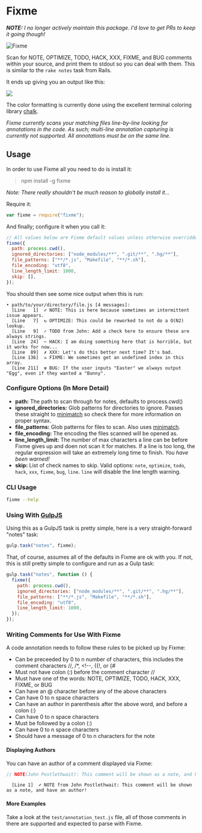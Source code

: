 # Fixme

_**NOTE:** I no longer actively maintain this package. I'd love to get PRs to keep it going though!_

![Fixme](https://nodei.co/npm/fixme.png "Fixme on NPM")

Scan for NOTE, OPTIMIZE, TODO, HACK, XXX, FIXME, and BUG comments within your source, and print them to stdout so you can deal with them. This is similar to the `rake notes` task from Rails.

It ends up giving you an output like this:

![](http://i.imgur.com/OXsTtCZ.png)

The color formatting is currently done using the excellent terminal coloring library [chalk](https://www.npmjs.org/package/chalk).

_Fixme currently scans your matching files line-by-line looking for annotations in the code. As such; multi-line annotation capturing is currently not supported. All annotations must be on the same line._

<!-- TODO: Add supported filetypes section -->

## Usage

In order to use Fixme all you need to do is install it:

> npm install -g fixme

_Note: There really shouldn't be much reason to globally install it..._

Require it:

```javascript
var fixme = require("fixme");
```

And finally; configure it when you call it:

```javascript
// All values below are Fixme default values unless otherwise overridden here.
fixme({
  path: process.cwd(),
  ignored_directories: ["node_modules/**", ".git/**", ".hg/**"],
  file_patterns: ["**/*.js", "Makefile", "**/*.sh"],
  file_encoding: "utf8",
  line_length_limit: 1000,
  skip: [],
});
```

You should then see some nice output when this is run:

```
• path/to/your/directory/file.js [4 messages]:
  [Line   1]  ✐ NOTE: This is here because sometimes an intermittent issue appears.
  [Line   7]  ↻ OPTIMIZE: This could be reworked to not do a O(N2) lookup.
  [Line   9]  ✓ TODO from John: Add a check here to ensure these are always strings.
  [Line  24]  ✄ HACK: I am doing something here that is horrible, but it works for now...
  [Line  89]  ✗ XXX: Let's do this better next time? It's bad.
  [Line 136]  ☠ FIXME: We sometimes get an undefined index in this array.
  [Line 211]  ☢ BUG: If the user inputs "Easter" we always output "Egg", even if they wanted a "Bunny".
```

### Configure Options (In More Detail)

- **path:** The path to scan through for notes, defaults to process.cwd()
- **ignored_directories:** Glob patterns for directories to ignore. Passes these straight to [minimatch](https://www.npmjs.org/package/minimatch) so check there for more information on proper syntax.
- **file_patterns:** Glob patterns for files to scan. Also uses [minimatch](https://www.npmjs.org/package/minimatch).
- **file_encoding:** The encoding the files scanned will be opened as.
- **line_length_limit:** The number of max characters a line can be before Fixme gives up and doen not scan it for matches. If a line is too long, the regular expression will take an extremely long time to finish. _You have been warned!_
- **skip:** List of check names to skip. Valid options: `note`, `optimize`, `todo`, `hack`, `xxx`, `fixme`, `bug`, `line`. `line` will disable the line length warning.

### CLI Usage

```sh
fixme --help
```

### Using With [GulpJS](http://gulpjs.com/)

Using this as a GulpJS task is pretty simple, here is a very straight-forward "notes" task:

```javascript
gulp.task("notes", fixme);
```

That, of course, assumes all of the defaults in Fixme are ok with you. If not, this is still pretty simple to configure and run as a Gulp task:

```javascript
gulp.task("notes", function () {
  fixme({
    path: process.cwd(),
    ignored_directories: ["node_modules/**", ".git/**", ".hg/**"],
    file_patterns: ["**/*.js", "Makefile", "**/*.sh"],
    file_encoding: "utf8",
    line_length_limit: 1000,
  });
});
```

### Writing Comments for Use With Fixme

A code annotation needs to follow these rules to be picked up by Fixme:

- Can be preceeded by 0 to n number of characters, this includes the comment characters //, /\*, <!--, {{!, or {#
- Must not have colon (:) before the comment character //
- Must have one of the words: NOTE, OPTIMIZE, TODO, HACK, XXX, FIXME, or BUG
- Can have an @ character before any of the above characters
- Can have 0 to n space characters
- Can have an author in parenthesis after the above word, and before a colon (:)
- Can have 0 to n space characters
- Must be followed by a colon (:)
- Can have 0 to n space characters
- Should have a message of 0 to n characters for the note

#### Displaying Authors

You can have an author of a comment displayed via Fixme:

```javascript
// NOTE(John Postlethwait): This comment will be shown as a note, and have an author!
```

```shell
  [Line 1]  ✐ NOTE from John Postlethwait: This comment will be shown as a note, and have an author!
```

#### More Examples

Take a look at the `test/annotation_test.js` file, all of those comments in there are supported and expected to parse with Fixme.
